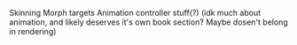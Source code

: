 Skinning
Morph targets
Animation controller stuff(?) (idk much about animation, and likely deserves it's own book section? Maybe dosen't belong in rendering)
